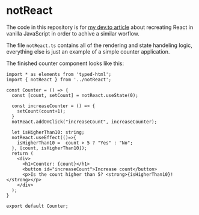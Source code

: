 # notReact
The code in this repository is for [my dev.to article](https://dev.to/maturc/recreating-the-react-workflow-in-vanilla-javascript-1pl2-temp-slug-2227208) about recreating React in vanilla JavaScript in order to achive a similar worflow.

The file `notReact.ts` contains all of the rendering and state handeling logic, everything else is just an example of a simple counter application.

The finished counter component looks like this:
```tsx
import * as elements from 'typed-html';
import { notReact } from '../notReact';

const Counter = () => {
  const [count, setCount] = notReact.useState(0);
  
  const increaseCounter = () => {
    setCount(count+1);
  }
  notReact.addOnClick("increaseCount", increaseCounter);
  
  let isHigherThan10: string;
  notReact.useEffect(()=>{
    isHigherThan10 =  count > 5 ? "Yes" : "No";
  }, [count, isHigherThan10]);
  return (
    <div>
      <h1>Counter: {count}</h1>
      <button id="increaseCount">Increase count</button>
      <p>Is the count higher than 5? <strong>{isHigherThan10}!</strong></p>
    </div>
  );
}

export default Counter;
```
